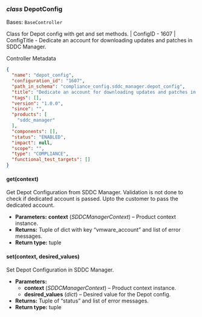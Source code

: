 ### *class* DepotConfig

Bases: `BaseController`

Class for Depot config with get and set methods.
| ConfigID - 1607
| ConfigTitle - Dedicate an account for downloading updates and patches in SDDC Manager.

Controller Metadata
```json
{
  "name": "depot_config",
  "configuration_id": "1607",
  "path_in_schema": "compliance_config.sddc_manager.depot_config",
  "title": "Dedicate an account for downloading updates and patches in SDDC Manager.",
  "tags": [],
  "version": "1.0.0",
  "since": "",
  "products": [
    "sddc_manager"
  ],
  "components": [],
  "status": "ENABLED",
  "impact": null,
  "scope": "",
  "type": "COMPLIANCE",
  "functional_test_targets": []
}
```

#### get(context)

Get Depot Configuration from SDDC Manager.
Validation is not done to check if dedicated account is passed. Upto the customer to pass the dedicated account.

* **Parameters:**
  **context** (*SDDCManagerContext*) – Product context instance.
* **Returns:**
  Tuple of dict with key “vmware_account” and list of error messages.
* **Return type:**
  tuple

#### set(context, desired_values)

Set Depot Configuration in SDDC Manager.

* **Parameters:**
  * **context** (*SDDCManagerContext*) – Product context instance.
  * **desired_values** (*dict*) – Desired value for the Depot config.
* **Returns:**
  Tuple of “status” and list of error messages.
* **Return type:**
  tuple
